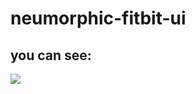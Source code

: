 # neumorphic-fitbit-ui

## you can see:

<img src="https://github.com/pejmanbtc/neumorphic-fitbit-ui/assets/95918753/9e45f93c-8e12-4c00-aeb8-d67ad01a27d4">
